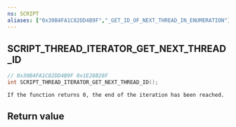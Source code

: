 ```yaml
---
ns: SCRIPT
aliases: ["0x30B4FA1C82DD4B9F","_GET_ID_OF_NEXT_THREAD_IN_ENUMERATION"]
---
```

## SCRIPT_THREAD_ITERATOR_GET_NEXT_THREAD_ID

```c
// 0x30B4FA1C82DD4B9F 0x1E28B28F
int SCRIPT_THREAD_ITERATOR_GET_NEXT_THREAD_ID();
```

```
If the function returns 0, the end of the iteration has been reached.
```

## Return value
